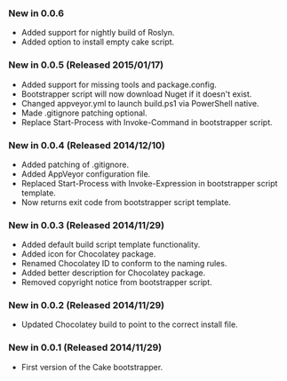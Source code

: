 ### New in 0.0.6
* Added support for nightly build of Roslyn.
* Added option to install empty cake script.

### New in 0.0.5 (Released 2015/01/17)
* Added support for missing tools and package.config.
* Bootstrapper script will now download Nuget if it doesn't exist.
* Changed appveyor.yml to launch build.ps1 via PowerShell native.
* Made .gitignore patching optional.
* Replace Start-Process with Invoke-Command in bootstrapper script.

### New in 0.0.4 (Released 2014/12/10)
* Added patching of .gitignore.
* Added AppVeyor configuration file.
* Replaced Start-Process with Invoke-Expression in bootstrapper script template.
* Now returns exit code from bootstrapper script template.

### New in 0.0.3 (Released 2014/11/29)
* Added default build script template functionality.
* Added icon for Chocolatey package.
* Renamed Chocolatey ID to conform to the naming rules.
* Added better description for Chocolatey package.
* Removed copyright notice from bootstrapper script.

### New in 0.0.2 (Released 2014/11/29)
* Updated Chocolatey build to point to the correct install file.

### New in 0.0.1 (Released 2014/11/29)
* First version of the Cake bootstrapper.